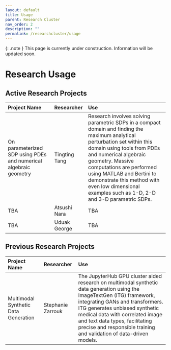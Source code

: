 ```yaml
---
layout: default
title: Usage
parent: Research Cluster
nav_order: 2
description: ""
permalink: /researchcluster/usage
---
```


{: .note }
This page is currently under construction. Information will be updated soon.

# Research Usage

## Active Research Projects

| Project Name | Researcher | Use |
|:-------------|:-----------|:----|
| On parameterized SDP using PDEs and numerical algebraic geometry | Tingting Tang | Research involves solving parametric SDPs in a compact domain and finding the maximum analytical perturbation set within this domain using tools from PDEs and numerical algebraic geometry. Massive computations are performed using MATLAB and Bertini to demonstrate this method with even low dimensional examples such as 1-D, 2-D and 3-D parametric SDPs. |
| TBA | Atsushi Nara | TBA |
| TBA | Uduak George | TBA |

## Previous Research Projects

| Project Name | Researcher | Use |
|:-------------|:-----------|:----|
| Multimodal Synthetic Data Generation | Stephanie Zarrouk | The JupyterHub GPU cluster aided research on multimodal synthetic data generation using the ImageTextGen (ITG) framework, integrating GANs and transformers. ITG generates unbiased synthetic medical data with correlated image and text data types, facilitating precise and responsible training and validation of data-driven models. |